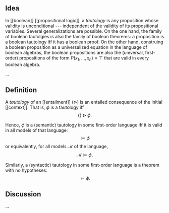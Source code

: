 ## Idea

In [[boolean]] [[propositional logic]], a _tautology_ is any proposition whose validity is unconditional --- independent of the validity of its propositional variables. Several generalizations are possible. On the one hand, the family of boolean tautolgies is also the family of boolean theorems: a proposition is a boolean tautology iff it has a boolean proof. On the other hand, construing a boolean proposition as a universalized equation in the language of boolean algebras, the boolean propositions are also the (universal, first-order) propositions of the form $P(x_1,...,x_n) = \top$ that are valid in every boolean algebra.

...

## Definition

A *tautology* of an [[entailment]] $(\rhd)$ is an entailed consequence of the initial [[context]]. That is, $\phi$ is a tautology iff
$$ \{\} \rhd \phi .$$

Hence, $\phi$ is a (semantic) tautology in some first-order language iff it is valid in all models of that language:
$$ \vDash \phi $$
or equivalently, for all models $\mathcal{M}$ of the language,
$$ \mathcal{M} \vDash \phi .$$

Similarly, a (syntactic) tautology in some first-order language is a theorem with no hypotheses:
$$ \vdash \phi .$$

## Discussion

...
